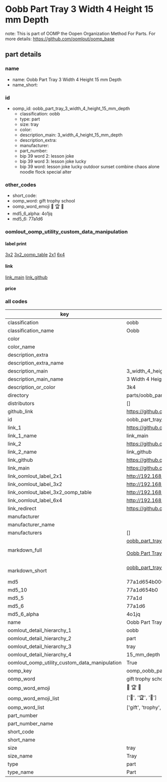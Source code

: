 # Oobb Part Tray 3 Width 4 Height 15 mm Depth  

note: This is part of OOMP the Oopen Organization Method For Parts. For more details: https://github.com/oomlout/oomp_base

##  part details
  







### name
* name: Oobb Part Tray 3 Width 4 Height 15 mm Depth
* name_short: 
### id
* oomp_id: oobb_part_tray_3_width_4_height_15_mm_depth
  * classification: oobb
  * type: part
  * size: tray
  * color: 
  * description_main: 3_width_4_height_15_mm_depth
  * description_extra: 
  * manufacturer: 
  * part_number: 
  * bip 39 word 2: lesson joke
  * bip 39 word 3: lesson joke lucky
  * bip 39 word: lesson joke lucky outdoor sunset combine chaos alone noodle flock special alter

### other_codes
* short_code: 
* oomp_word: gift trophy school
* oomp_word_emoji :gift: :trophy: :school:
* md5_6_alpha: 4o1jq
* md5_6: 77a1d6






### oomlout_oomp_utility_custom_data_manipulation
#### label print
[3x2](http://192.168.1.245:1112/?label=oomp%204o1jq)
[3x2_oomp_table](http://192.168.1.108:1112/?label=oomp%204o1jq)
[2x1](http://192.168.1.242:1112/?label=oomp%204o1jq)
[6x4](http://192.168.1.55:1112/?label=oomp%204o1jq)    

#### link

[link_main](https://github.com/oomlout/oomlout_oomp_version_1_messy/tree/main/parts/oobb_part_tray_3_width_4_height_15_mm_depth) [link_github](https://github.com/oomlout/oomlout_oomp_version_1_messy/tree/main/parts/oobb_part_tray_3_width_4_height_15_mm_depth)                             

#### price







### all codes 
| key | value |  
| --- | --- |  
| classification | oobb |  
| classification_name | Oobb |  
| color |  |  
| color_name |  |  
| description_extra |  |  
| description_extra_name |  |  
| description_main | 3_width_4_height_15_mm_depth |  
| description_main_name | 3 Width 4 Height 15 mm Depth |  
| description_or_color | 3k4 |  
| directory | parts/oobb_part_tray_3_width_4_height_15_mm_depth |  
| distributors | [] |  
| github_link | https://github.com/oomlout/oomlout_oomp_part_src/tree/main/parts/oobb_part_tray_3_width_4_height_15_mm_depth |  
| id | oobb_part_tray_3_width_4_height_15_mm_depth |  
| link_1 | https://github.com/oomlout/oomlout_oomp_version_1_messy/tree/main/parts/oobb_part_tray_3_width_4_height_15_mm_depth |  
| link_1_name | link_main |  
| link_2 | https://github.com/oomlout/oomlout_oomp_version_1_messy/tree/main/parts/oobb_part_tray_3_width_4_height_15_mm_depth |  
| link_2_name | link_github |  
| link_github | https://github.com/oomlout/oomlout_oomp_version_1_messy/tree/main/parts/oobb_part_tray_3_width_4_height_15_mm_depth |  
| link_main | https://github.com/oomlout/oomlout_oomp_version_1_messy/tree/main/parts/oobb_part_tray_3_width_4_height_15_mm_depth |  
| link_oomlout_label_2x1 | http://192.168.1.242:1112/?label=oomp%204o1jq |  
| link_oomlout_label_3x2 | http://192.168.1.245:1112/?label=oomp%204o1jq |  
| link_oomlout_label_3x2_oomp_table | http://192.168.1.108:1112/?label=oomp%204o1jq |  
| link_oomlout_label_6x4 | http://192.168.1.55:1112/?label=oomp%204o1jq |  
| link_redirect | https://github.com/oomlout/oomlout_oomp_version_1_messy/tree/main/parts/oobb_part_tray_3_width_4_height_15_mm_depth |  
| manufacturer |  |  
| manufacturer_name |  |  
| manufacturers | [] |  
| markdown_full | [oobb_part_tray_3_width_4_height_15_mm_depth](none)<br>[](none)<br>[Oobb Part Tray 3 Width 4 Height 15 Mm Depth](none)<br><br> |  
| markdown_short | [oobb_part_tray_3_width_4_height_15_mm_depth](none)<br><br> |  
| md5 | 77a1d654b006e4c8b7ecc9d3095e1403 |  
| md5_10 | 77a1d654b0 |  
| md5_5 | 77a1d |  
| md5_6 | 77a1d6 |  
| md5_6_alpha | 4o1jq |  
| name | Oobb Part Tray 3 Width 4 Height 15 mm Depth |  
| oomlout_detail_hierarchy_1 | oobb |  
| oomlout_detail_hierarchy_2 | part |  
| oomlout_detail_hierarchy_3 | tray |  
| oomlout_detail_hierarchy_4 | 15_mm_depth |  
| oomlout_oomp_utility_custom_data_manipulation | True |  
| oomp_key | oomp_oobb_part_tray_3_width_4_height_15_mm_depth |  
| oomp_word | gift trophy school |  
| oomp_word_emoji | :gift: :trophy: :school: |  
| oomp_word_emoji_list | [':gift:', ':trophy:', ':school:'] |  
| oomp_word_list | ['gift', 'trophy', 'school'] |  
| part_number |  |  
| part_number_name |  |  
| short_code |  |  
| short_name |  |  
| size | tray |  
| size_name | Tray |  
| type | part |  
| type_name | Part |  
